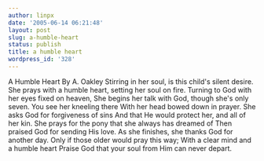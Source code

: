 ```yaml
---
author: linpx
date: '2005-06-14 06:21:48'
layout: post
slug: a-humble-heart
status: publish
title: a humble heart
wordpress_id: '328'
---
```


A Humble Heart By A. Oakley Stirring in her soul, is this child's silent
desire. She prays with a humble heart, setting her soul on fire. Turning to
God with her eyes fixed on heaven, She begins her talk with God, though she's
only seven. You see her kneeling there With her head bowed down in prayer. She
asks God for forgiveness of sins And that He would protect her, and all of her
kin. She prays for the pony that she always has dreamed of Then praised God
for sending His love. As she finishes, she thanks God for another day. Only if
those older would pray this way; With a clear mind and a humble heart Praise
God that your soul from Him can never depart.

